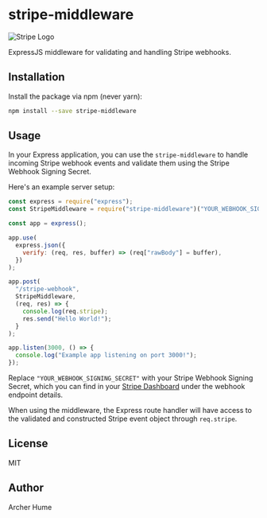 # stripe-middleware

![Stripe Logo](https://upload.wikimedia.org/wikipedia/commons/thumb/b/ba/Stripe_Logo%2C_revised_2016.svg/320px-Stripe_Logo%2C_revised_2016.svg.png)

ExpressJS middleware for validating and handling Stripe webhooks.

## Installation

Install the package via npm (never yarn):

```sh
npm install --save stripe-middleware
```

## Usage

In your Express application, you can use the `stripe-middleware` to handle incoming Stripe webhook events and validate them using the Stripe Webhook Signing Secret.

Here's an example server setup:

```js
const express = require("express");
const StripeMiddleware = require("stripe-middleware")("YOUR_WEBHOOK_SIGNING_SECRET");

const app = express();

app.use(
  express.json({
    verify: (req, res, buffer) => (req["rawBody"] = buffer),
  })
);

app.post(
  "/stripe-webhook",
  StripeMiddleware,
  (req, res) => {
    console.log(req.stripe);
    res.send("Hello World!");
  }
);

app.listen(3000, () => {
  console.log("Example app listening on port 3000!");
});
```

Replace `"YOUR_WEBHOOK_SIGNING_SECRET"` with your Stripe Webhook Signing Secret, which you can find in your [Stripe Dashboard](https://dashboard.stripe.com/webhooks) under the webhook endpoint details.

When using the middleware, the Express route handler will have access to the validated and constructed Stripe event object through `req.stripe`.

## License

MIT

## Author

Archer Hume